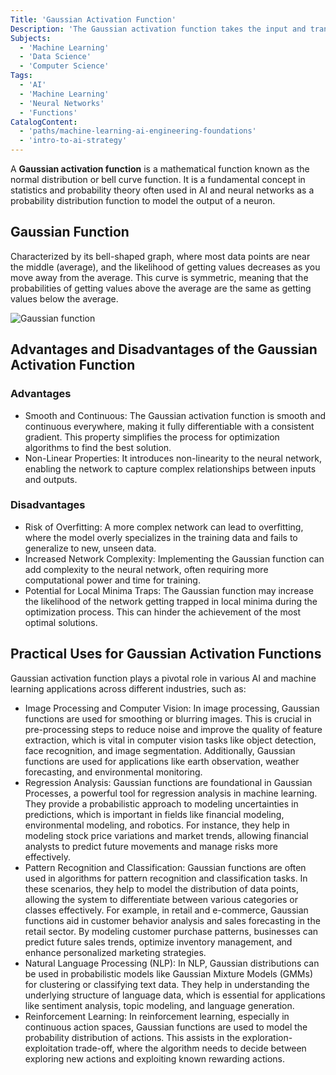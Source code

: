 ```yaml
---
Title: 'Gaussian Activation Function'
Description: 'The Gaussian activation function takes the input and transforms it into a Gaussian or Normal Distribution curve, with the output values varying depending on the specific implementation and parameters.'
Subjects:
  - 'Machine Learning'
  - 'Data Science'
  - 'Computer Science'
Tags:
  - 'AI'
  - 'Machine Learning'
  - 'Neural Networks'
  - 'Functions'
CatalogContent:
  - 'paths/machine-learning-ai-engineering-foundations'
  - 'intro-to-ai-strategy'
---
```


A **Gaussian activation function** is a mathematical function known as the normal distribution or bell curve function. It is a fundamental concept in statistics and probability theory often used in AI and neural networks as a probability distribution function to model the output of a neuron.

## Gaussian Function

Characterized by its bell-shaped graph, where most data points are near the middle (average), and the likelihood of getting values decreases as you move away from the average. This curve is symmetric, meaning that the probabilities of getting values above the average are the same as getting values below the average.

![Gaussian function](https://raw.githubusercontent.com/Codecademy/docs/main/media/gaussian-function-1d.png)

## Advantages and Disadvantages of the Gaussian Activation Function

### Advantages

- Smooth and Continuous: The Gaussian activation function is smooth and continuous everywhere, making it fully differentiable with a consistent gradient. This property simplifies the process for optimization algorithms to find the best solution.
- Non-Linear Properties: It introduces non-linearity to the neural network, enabling the network to capture complex relationships between inputs and outputs.

### Disadvantages

- Risk of Overfitting: A more complex network can lead to overfitting, where the model overly specializes in the training data and fails to generalize to new, unseen data.
- Increased Network Complexity: Implementing the Gaussian function can add complexity to the neural network, often requiring more computational power and time for training.
- Potential for Local Minima Traps: The Gaussian function may increase the likelihood of the network getting trapped in local minima during the optimization process. This can hinder the achievement of the most optimal solutions.

## Practical Uses for Gaussian Activation Functions

Gaussian activation function plays a pivotal role in various AI and machine learning applications across different industries, such as:

- Image Processing and Computer Vision: In image processing, Gaussian functions are used for smoothing or blurring images. This is crucial in pre-processing steps to reduce noise and improve the quality of feature extraction, which is vital in computer vision tasks like object detection, face recognition, and image segmentation. Additionally, Gaussian functions are used for applications like earth observation, weather forecasting, and environmental monitoring.
- Regression Analysis: Gaussian functions are foundational in Gaussian Processes, a powerful tool for regression analysis in machine learning. They provide a probabilistic approach to modeling uncertainties in predictions, which is important in fields like financial modeling, environmental modeling, and robotics. For instance, they help in modeling stock price variations and market trends, allowing financial analysts to predict future movements and manage risks more effectively.
- Pattern Recognition and Classification: Gaussian functions are often used in algorithms for pattern recognition and classification tasks. In these scenarios, they help to model the distribution of data points, allowing the system to differentiate between various categories or classes effectively. For example, in retail and e-commerce, Gaussian functions aid in customer behavior analysis and sales forecasting in the retail sector. By modeling customer purchase patterns, businesses can predict future sales trends, optimize inventory management, and enhance personalized marketing strategies.
- Natural Language Processing (NLP): In NLP, Gaussian distributions can be used in probabilistic models like Gaussian Mixture Models (GMMs) for clustering or classifying text data. They help in understanding the underlying structure of language data, which is essential for applications like sentiment analysis, topic modeling, and language generation.
- Reinforcement Learning: In reinforcement learning, especially in continuous action spaces, Gaussian functions are used to model the probability distribution of actions. This assists in the exploration-exploitation trade-off, where the algorithm needs to decide between exploring new actions and exploiting known rewarding actions.
